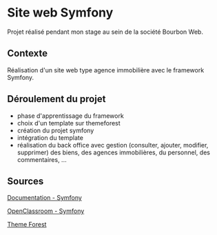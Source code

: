 # Site web Symfony

Projet réalisé pendant mon stage au sein de la société Bourbon Web.

## Contexte

Réalisation d'un site web type agence immobilière avec le framework Symfony.

## Déroulement du projet

- phase d'apprentissage du framework
- choix d'un template sur themeforest
- création du projet symfony
- intégration du template
- réalisation du back office avec gestion (consulter, ajouter, modifier, supprimer) des biens, des agences immobilières, du personnel, des commentaires, ...

## Sources
[Documentation - Symfony](https://symfony.com/doc/current/index.html#gsc.tab=0)

[OpenClassroom - Symfony](https://openclassrooms.com/fr/courses/3619856-developpez-votre-site-web-avec-le-framework-symfony)

[Theme Forest](https://themeforest.net/)
